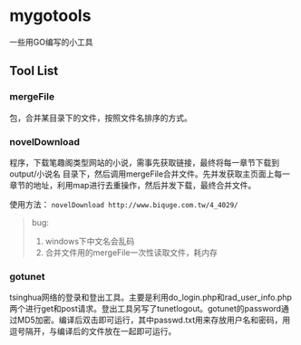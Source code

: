 # mygotools
一些用GO编写的小工具

## Tool List

### mergeFile

包，合并某目录下的文件，按照文件名排序的方式。

### novelDownload

程序，下载笔趣阁类型网站的小说，需事先获取链接，最终将每一章节下载到 output/小说名 目录下，然后调用mergeFile合并文件。先并发获取主页面上每一章节的地址，利用map进行去重操作，然后并发下载，最终合并文件。

使用方法： ```novelDownload http://www.biquge.com.tw/4_4029/```

> bug:   
> 1. windows下中文名会乱码  
> 2. 合并文件用的mergeFile一次性读取文件，耗内存   

### gotunet

tsinghua网络的登录和登出工具。主要是利用do_login.php和rad_user_info.php两个进行get和post请求。登出工具另写了tunetlogout。gotunet的password通过MD5加密。编译后双击即可运行，其中passwd.txt用来存放用户名和密码，用逗号隔开，与编译后的文件放在一起即可运行。
